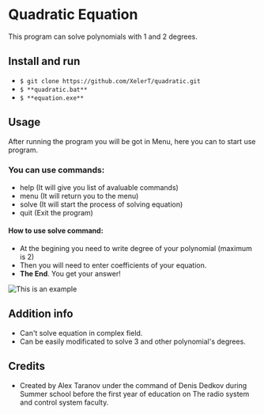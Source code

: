 # Quadratic Equation

This program can solve polynomials with 1 and 2 degrees.

## Install and run

- `$ git clone https://github.com/XelerT/quadratic.git`
- `$ **quadratic.bat**`
- `$ **equation.exe**`

## Usage

After running the program you will be got in Menu, here you can to start use program.
### You can use commands:
- help (It will give you list of avaluable commands)
- menu (It will return you to the menu)
- solve (It will start the process of solving equation)
- quit (Exit the program)

#### How to use solve command:
- At the begining you need to write degree of your polynomial (maximum is 2)
- Then you will need to enter coefficients of your equation.
- **The End**. You get your answer!

![This is an example](https://github.com/XelerT/quadratic/blob/review/QuadraticEquation/example.png?raw=true)

## Addition info
- Can't solve equation in complex field.
- Can be easily modificated to solve 3 and other polynomial's degrees.

## Credits
- Created by Alex Taranov under the command of Denis Dedkov during Summer school before the first year of education on The radio system and control system faculty.
